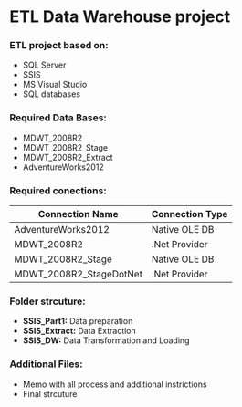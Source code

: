 # ETL Data Warehouse project

### ETL project based on: 
  - SQL Server
  - SSIS
  - MS Visual Studio
  - SQL databases
  
### Required Data Bases: 
  - MDWT_2008R2
  - MDWT_2008R2_Stage
  - MDWT_2008R2_Extract
  - AdventureWorks2012
  
### Required conections:

| Connection Name | Connection Type |
| --- | --- |
| AdventureWorks2012          | Native OLE DB  |
| MDWT_2008R2                 | .Net Provider |
| MDWT_2008R2_Stage           | Native OLE DB |
|  MDWT_2008R2_StageDotNet    | .Net Provider |

### Folder strcuture:
  - **SSIS_Part1:** Data preparation
  - **SSIS_Extract:** Data Extraction
  - **SSIS_DW:** Data Transformation and Loading
  
### Additional Files:
  - Memo with all process and additional instrictions
  - Final strcuture
  
  
